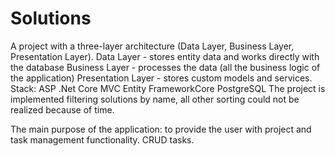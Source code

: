 # Solutions
A project with a three-layer architecture (Data Layer, Business Layer, Presentation Layer).
Data Layer - stores entity data and works directly with the database
Business Layer - processes the data (all the business logic of the application)
Presentation Layer - stores custom models and services.
Stack:
ASP .Net Core MVC
Entity FrameworkCore
PostgreSQL
The project is implemented filtering solutions by name, all other sorting could not be realized because of time.

The main purpose of the application: to provide the user with project and task management functionality.
CRUD tasks.
